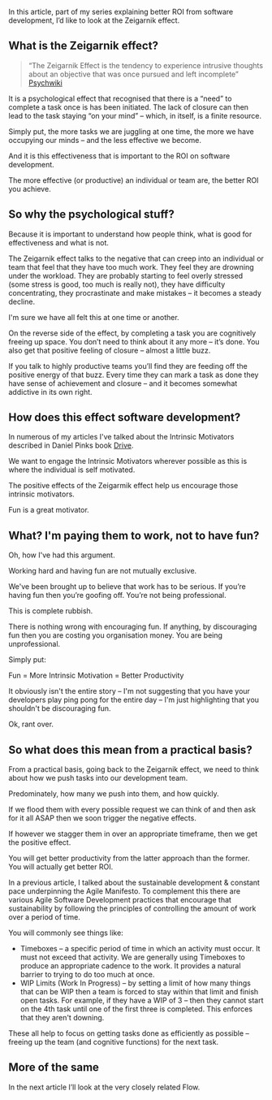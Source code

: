 In this article, part of my series explaining better ROI from software development, I’d like to look at the Zeigarnik effect.

## What is the Zeigarnik effect?

> “The Zeigarnik Effect is the tendency to experience intrusive thoughts about an objective that was once pursued and left incomplete” [Psychwiki](http://www.psychwiki.com/wiki/Zeigarnik_Effect)
 
It is a psychological effect that recognised that there is a “need” to complete a task once is has been initiated. The lack of closure can then lead to the task staying “on your mind” – which, in itself, is a finite resource.

Simply put, the more tasks we are juggling at one time, the more we have occupying our minds – and the less effective we become.

And it is this effectiveness that is important to the ROI on software development.

The more effective (or productive) an individual or team are, the better ROI you achieve.

## So why the psychological stuff?

Because it is important to understand how people think, what is good for effectiveness and what is not.

The Zeigarnik effect talks to the negative that can creep into an individual or team that feel that they have too much work. They feel they are drowning under the workload. They are probably starting to feel overly stressed (some stress is good, too much is really not), they have difficulty concentrating, they procrastinate and make mistakes – it becomes a steady decline.

I'm sure we have all felt this at one time or another.

On the reverse side of the effect, by completing a task you are cognitively freeing up space. You don’t need to think about it any more – it’s done. You also get that positive feeling of closure – almost a little buzz.

If you talk to highly productive teams you’ll find they are feeding off the positive energy of that buzz. Every time they can mark a task as done they have sense of achievement and closure – and it becomes somewhat addictive in its own right.

## How does this effect software development?

In numerous of my articles I've talked about the Intrinsic Motivators described in Daniel Pinks book [Drive](http://www.amazon.co.uk/Drive-Surprising-Truth-About-Motivates/dp/184767769X/ref=sr_1_1?s=books&ie=UTF8&qid=1458310690&sr=1-1&keywords=drive).

We want to engage the Intrinsic Motivators wherever possible as this is where the individual is self motivated.

The positive effects of the Zeigarmik effect help us encourage those intrinsic motivators.

Fun is a great motivator.

## What? I'm paying them to work, not to have fun?

Oh, how I've had this argument.

Working hard and having fun are not mutually exclusive.

We've been brought up to believe that work has to be serious. If you’re having fun then you’re goofing off. You’re not being professional.

This is complete rubbish.

There is nothing wrong with encouraging fun. If anything, by discouraging fun then you are costing you organisation money. You are being unprofessional.

Simply put:

Fun = More Intrinsic Motivation = Better Productivity

It obviously isn't the entire story – I'm not suggesting that you have your developers play ping pong for the entire day – I'm just highlighting that you shouldn't be discouraging fun.

Ok, rant over.

## So what does this mean from a practical basis?

From a practical basis, going back to the Zeigarnik effect, we need to think about how we push tasks into our development team.

Predominately, how many we push into them, and how quickly.

If we flood them with every possible request we can think of and then ask for it all ASAP then we soon trigger the negative effects.

If however we stagger them in over an appropriate timeframe, then we get the positive effect.

You will get better productivity from the latter approach than the former. You will actually get better ROI.

In a previous article, I talked about the sustainable development & constant pace underpinning the Agile Manifesto. To complement this there are various Agile Software Development practices that encourage that sustainability by following the principles of controlling the amount of work over a period of time.

You will commonly see things like:

* Timeboxes – a specific period of time in which an activity must occur. It must not exceed that activity. We are generally using Timeboxes to produce an appropriate cadence to the work. It provides a natural barrier to trying to do too much at once.
* WIP Limits (Work In Progress) – by setting a limit of how many things that can be WIP then a team is forced to stay within that limit and finish open tasks. For example, if they have a WIP of 3 – then they cannot start on the 4th task until one of the first three is completed. This enforces that they aren't downing.

These all help to focus on getting tasks done as efficiently as possible – freeing up the team (and cognitive functions) for the next task.

## More of the same

In the next article I’ll look at the very closely related Flow.

 